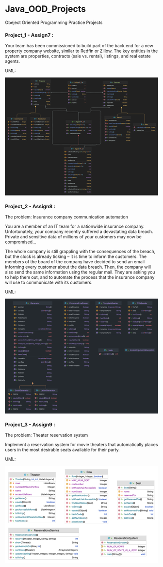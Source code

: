 # Java_OOD_Projects

Obeject Oriented Programming Practice Projects

### Project_1 - Assign7 :

Your team has been commissioned to build part of the back end for a new property company website, similar to Redfin or Zillow. The key entities in the system are properties, contracts (sale vs. rental), listings, and real estate agents.

UML:

![image-20231020164853627](images/image-20231020164853627.png)

### Project_2 - Assign8  :

The problem: Insurance company communication automation

You are a member of an IT team for a nationwide insurance company. Unfortunately, your company recently suffered a devastating data breach. Private and sensitive data of millions of your customers may now be compromised…

The whole company is still grappling with the consequences of the breach, but the clock is already ticking – it is time to inform the customers. The members of the board of the company have decided to send an email informing every customer about the data breach. Then, the company will also send the same information using the regular mail. They are asking you to help them out, and to automate the process that the insurance company will use to communicate with its customers.

UML:

![UML-hw8](images/UML-hw8.png)

### Project_3 - Assign9  :

The problem: Theater reservation system

Implement a reservation system for movie theaters that automatically places users in the most desirable seats available for their party. 

UML:

![problem1](images/problem1.png)
